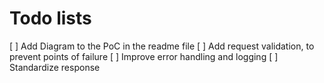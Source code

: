 # Todo lists

 [ ] Add Diagram to the PoC in the readme file
 [ ] Add request validation, to prevent points of failure
 [ ] Improve error handling and logging
 [ ] Standardize response
